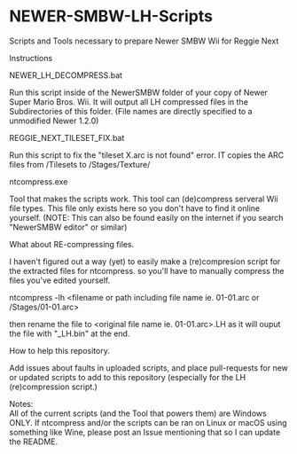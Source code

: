 # NEWER-SMBW-LH-Scripts
Scripts and Tools necessary to prepare Newer SMBW Wii for Reggie Next


Instructions

NEWER_LH_DECOMPRESS.bat

Run this script inside of the NewerSMBW folder of your copy of Newer Super Mario Bros. Wii.
It will output all LH compressed files in the Subdirectories of this folder. (File names are directly specified to a unmodified Newer 1.2.0)


REGGIE_NEXT_TILESET_FIX.bat

Run this script to fix the "tileset X.arc is not found" error.
IT copies the ARC files from /Tilesets to /Stages/Texture/

ntcompress.exe

Tool that makes the scripts work. This tool can (de)compress serveral Wii file types. 
This file only exists here so you don't have to find it online yourself.
(NOTE: This can also be found easily on the internet if you search "NewerSMBW editor" or similar)

What about RE-compressing files.

I haven't figured out a way (yet) to easily make a (re)compresion script for the extracted files for ntcompress.
so you'll have to manually compress the files you've edited yourself.

ntcompress -lh <filename or path including file name ie. 01-01.arc or /Stages/01-01.arc>

then rename the file to <original file name ie. 01-01.arc>.LH as it will ouput the file with "_LH.bin" at the end.

How to help this repository.

Add issues about faults in uploaded scripts, and place pull-requests for new or updated scripts to add to this repository (especially for the LH (re)compression script.)

Notes:                   
All of the current scripts (and the Tool that powers them) are Windows ONLY. If ntcompress and/or the scripts can be ran on Linux or macOS using something like Wine, please post an Issue mentioning that so I can update the README.
